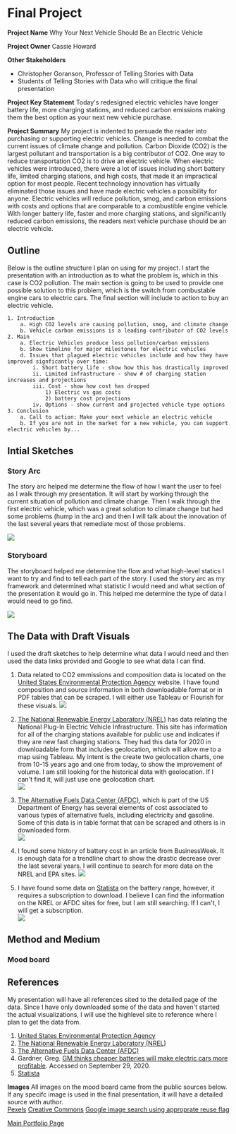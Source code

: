 # Final Project
**Project Name**
Why Your Next Vehicle Should Be an Electric Vehicle

**Project Owner**
Cassie Howard

**Other Stakeholders**  
- Christopher Goranson, Professor of Telling Stories with Data
- Students of Telling Stories with Data who will critique the final presentation

**Project Key Statement** 
Today's redesigned electric vehicles have longer battery life, more charging stations, and reduced carbon emissions making them the best option as your next new vehicle purchase.   

**Project Summary**
My project is indented to persuade the reader into purchasing or supporting electric vehicles.  Change is needed to combat the current issues of climate change and pollution.  Carbon Dioxide (CO2) is the largest pollutant and transportation is a big contributor of CO2.  One way to reduce transportation CO2 is to drive an electric vehicle. When electric vehicles were introduced, there were a lot of issues including short battery life, limited charging stations, and high costs, that made it an impractical option for most people.  Recent technology innovation has virtually eliminated those issues and have made electric vehicles a possibility for anyone. Electric vehicles will reduce pollution, smog, and carbon emissions with costs and options that are comparable to a combustible engine vehicle.  With longer battery life, faster and more charging stations, and significantly reduced carbon emissions, the readers next vehicle purchase should be an electric vehicle.  


## Outline
Below is the outline structure I plan on using for my project. I start the presentation with an introduction as to what the problem is, which in this case is CO2 pollution.  The main section is going to be used to provide one possible solution to this problem, which is the switch from combustable engine cars to electric cars.  The final section will include to action to buy an electric vehicle. 

	1. Introduction
		a. High CO2 levels are causing pollution, smog, and climate change
		b. Vehicle carbon emissions is a leading contributor of CO2 levels
	2. Main 
		a. Electric Vehicles produce less pollution/carbon emissions
		b. Show timeline for major milestones for electric vehicles
		d. Issues that plagued electric vehicles include and how they have improved signficantly over time:
			i. Short battery life - show how this has drastically improved
			ii. Limited infrastructure - show # of charging station increases and projections
			iii. Cost - show how cost has dropped
				1) Electric vs gas costs
				2) battery cost projections
			iv. Options - show current and projected vehicle type options
	3. Conclusion
		a. Call to action: Make your next vehicle an electric vehicle
		b. If you are not in the market for a new vehicle, you can support electric vehicles by...
 
## Intial Sketches
### Story Arc
The story arc helped me determine the flow of how I want the user to feel as I walk through my presentation. It will start by working through the current situation of pollution and climate change. Then I walk through the first electric vehicle, which was a great solution to climate change but had some problems (hump in the arc) and then I will talk about the innovation of the last several years that remediate most of those problems. 

![](StoryArc.JPG?raw=true)

### Storyboard
The storyboard helped me determine the flow and what high-level statics I want to try and find to tell each part of the story.  I used the story arc as my framework and determined what statistic I would need and what section of the presentation it would go in.  This helped me determine the type of data I would need to go find.  

![](Storyboard.JPG?raw=true)


## The Data with Draft Visuals
I used the draft sketches to help determine what data I would need and then used the data links provided and Google to see what data I can find. 

1. Data related to CO2 emmissions and composition data is located on the [United States Environmental Protection Agency](/www.epa.gov) website.  I have found composition and source information in both downloadable format or in PDF tables that can be scraped.  I will either use Tableau or Flourish for these visuals.
		![](Composition.JPG?raw=true)
	
2. [The National Renewable Energy Laboratory (NREL)](/www.nrel.gov) has data relating the National Plug-In Electric Vehicle Infrastructure.  This site has information for all of the charging stations available for public use and indicates if they are new fast charging stations. They had this data for 2020 in downloadable form that includes geolocation, which will allow me to a map using Tableau.  My intent is the create two geolocation charts, one from 10-15 years ago and one from today, to show the improvement of volume.  I am still looking for the historical data with geolocation.  If I can't find it, will just use one geolocation chart.  
		![](ChargingStationSketch.JPG?raw=true)
		
3. [The Alternative Fuels Data Center (AFDC)](/https://afdc.energy.gov/), which is part of the US Department of Energy has several elements of cost associated to various types of alternative fuels, including electricity and gasoline. Some of this data is in table format that can be scraped and others is in downloaded form.  
		![](cost.JPG?raw=true)
	
4. I found some history of battery cost in an article from BusinessWeek.  It is enough data for a trendline chart to show the drastic decrease over the last several years.  I will continue to search for more data on the NREL and EPA sites. 
		![](batterycost.JPG?raw=true)
		
5. I have found some data on [Statista](/https://www.statista.com/) on the battery range, however, it requires a subscription to download.  I believe I can find the information on the NREL or AFDC sites for free, but I am still searching.  If I can't, I will get a subscription.  
		![](batteryrange.JPG?raw=true)	

## Method and Medium

### Mood board

## References
My presentation will have all references sited to the detailed page of the data.  Since I have only downloaded some of the data and haven't started the actual visualizations, I will use the highlevel site to reference where I plan to get the data from.
1. [United States Environmental Protection Agency](/www.epa.gov)
2. [The National Renewable Energy Laboratory (NREL)](/www.nrel.gov)
3. [The Alternative Fuels Data Center (AFDC)](/https://afdc.energy.gov/)
4. Gardner, Greg. [GM thinks cheaper batteries will make electric cars more profitable](/https://www.usatoday.com/story/money/business/2017/11/17/gm-thinks-cheaper-batteries-make-electric-cars-more-profitable/869372001/). Accessed on September 29, 2020. 
4. [Statista](/https://www.statista.com/)

**Images** 
All images on the mood board came from the public sources below.  If any specifc image is used in the final presentation, it will have a detailed source with author.    
[Pexels](/https://www.pexels.com/)
[Creative Commons](/https://creativecommons.org/)
[Google image search using approprate reuse flag](/https://goggle.com)



 [Main Portfolio Page](/README.md)
